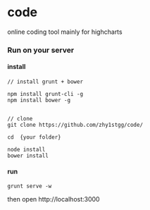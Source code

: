 # code


online coding tool mainly for highcharts


### Run on your server


#### install

```
// install grunt + bower

npm install grunt-cli -g
npm install bower -g


```

```
// clone 
git clone https://github.com/zhy1stgg/code/

```

```
cd  {your folder}

node install
bower install

```

#### run

```
grunt serve -w
```

then open http://localhost:3000

